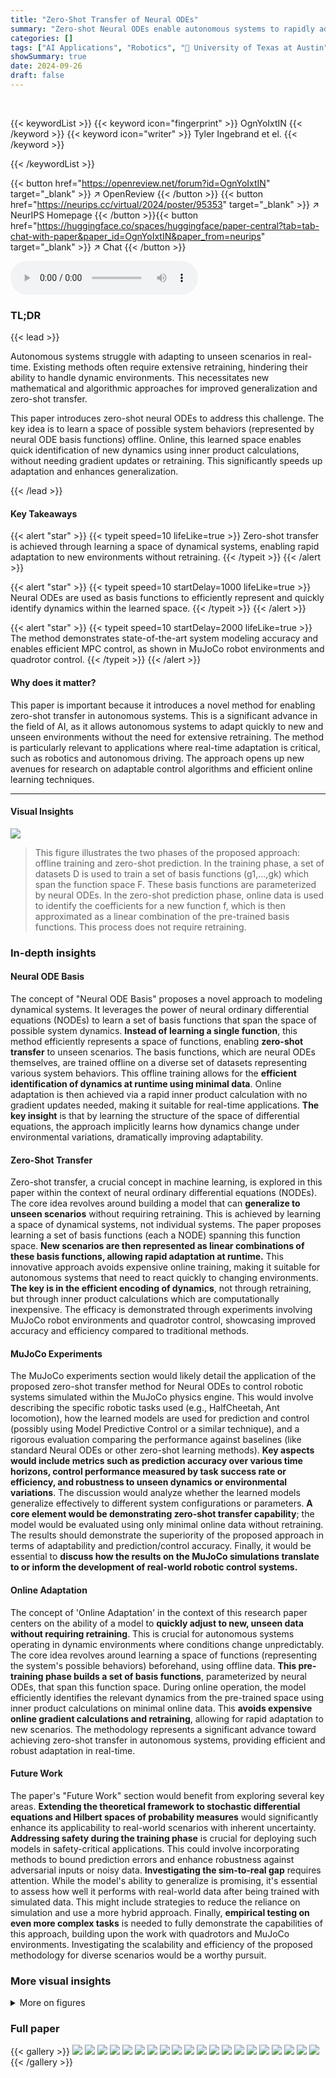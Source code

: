 ```yaml
---
title: "Zero-Shot Transfer of Neural ODEs"
summary: "Zero-shot Neural ODEs enable autonomous systems to rapidly adapt to unseen scenarios by learning a space of dynamical systems spanned by neural ODE basis functions, achieving efficient online adaptati..."
categories: []
tags: ["AI Applications", "Robotics", "🏢 University of Texas at Austin",]
showSummary: true
date: 2024-09-26
draft: false
---
```


<br>

{{< keywordList >}}
{{< keyword icon="fingerprint" >}} OgnYoIxtIN {{< /keyword >}}
{{< keyword icon="writer" >}} Tyler Ingebrand et el. {{< /keyword >}}
 
{{< /keywordList >}}

{{< button href="https://openreview.net/forum?id=OgnYoIxtIN" target="_blank" >}}
↗ OpenReview
{{< /button >}}
{{< button href="https://neurips.cc/virtual/2024/poster/95353" target="_blank" >}}
↗ NeurIPS Homepage
{{< /button >}}{{< button href="https://huggingface.co/spaces/huggingface/paper-central?tab=tab-chat-with-paper&paper_id=OgnYoIxtIN&paper_from=neurips" target="_blank" >}}
↗ Chat
{{< /button >}}



<audio controls>
    <source src="https://ai-paper-reviewer.com/OgnYoIxtIN/podcast.wav" type="audio/wav">
    Your browser does not support the audio element.
</audio>


### TL;DR


{{< lead >}}

Autonomous systems struggle with adapting to unseen scenarios in real-time.  Existing methods often require extensive retraining, hindering their ability to handle dynamic environments. This necessitates new mathematical and algorithmic approaches for improved generalization and zero-shot transfer.

This paper introduces zero-shot neural ODEs to address this challenge.  The key idea is to learn a space of possible system behaviors (represented by neural ODE basis functions) offline. Online, this learned space enables quick identification of new dynamics using inner product calculations, without needing gradient updates or retraining.  This significantly speeds up adaptation and enhances generalization.

{{< /lead >}}


#### Key Takeaways

{{< alert "star" >}}
{{< typeit speed=10 lifeLike=true >}} Zero-shot transfer is achieved through learning a space of dynamical systems, enabling rapid adaptation to new environments without retraining. {{< /typeit >}}
{{< /alert >}}

{{< alert "star" >}}
{{< typeit speed=10 startDelay=1000 lifeLike=true >}} Neural ODEs are used as basis functions to efficiently represent and quickly identify dynamics within the learned space. {{< /typeit >}}
{{< /alert >}}

{{< alert "star" >}}
{{< typeit speed=10 startDelay=2000 lifeLike=true >}} The method demonstrates state-of-the-art system modeling accuracy and enables efficient MPC control, as shown in MuJoCo robot environments and quadrotor control. {{< /typeit >}}
{{< /alert >}}

#### Why does it matter?
This paper is important because it introduces a novel method for enabling zero-shot transfer in autonomous systems. This is a significant advance in the field of AI, as it allows autonomous systems to adapt quickly to new and unseen environments without the need for extensive retraining.  The method is particularly relevant to applications where real-time adaptation is critical, such as robotics and autonomous driving.  The approach opens up new avenues for research on adaptable control algorithms and efficient online learning techniques.

------
#### Visual Insights



![](https://ai-paper-reviewer.com/OgnYoIxtIN/figures_1_1.jpg)

> This figure illustrates the two phases of the proposed approach: offline training and zero-shot prediction.  In the training phase, a set of datasets D is used to train a set of basis functions (g1,...,gk) which span the function space F.  These basis functions are parameterized by neural ODEs. In the zero-shot prediction phase, online data is used to identify the coefficients for a new function f, which is then approximated as a linear combination of the pre-trained basis functions. This process does not require retraining.







### In-depth insights


#### Neural ODE Basis
The concept of "Neural ODE Basis" proposes a novel approach to modeling dynamical systems.  It leverages the power of neural ordinary differential equations (NODEs) to learn a set of basis functions that span the space of possible system dynamics.  **Instead of learning a single function**, this method efficiently represents a space of functions, enabling **zero-shot transfer** to unseen scenarios.  The basis functions, which are neural ODEs themselves, are trained offline on a diverse set of datasets representing various system behaviors.  This offline training allows for the **efficient identification of dynamics at runtime using minimal data**.  Online adaptation is then achieved via a rapid inner product calculation with no gradient updates needed, making it suitable for real-time applications. **The key insight** is that by learning the structure of the space of differential equations, the approach implicitly learns how dynamics change under environmental variations, dramatically improving adaptability.

#### Zero-Shot Transfer
Zero-shot transfer, a crucial concept in machine learning, is explored in this paper within the context of neural ordinary differential equations (NODEs).  The core idea revolves around building a model that can **generalize to unseen scenarios** without requiring retraining. This is achieved by learning a space of dynamical systems, not individual systems.  The paper proposes learning a set of basis functions (each a NODE) spanning this function space.  **New scenarios are then represented as linear combinations of these basis functions, allowing rapid adaptation at runtime.**  This innovative approach avoids expensive online training, making it suitable for autonomous systems that need to react quickly to changing environments.  **The key is in the efficient encoding of dynamics**, not through retraining, but through inner product calculations which are computationally inexpensive. The efficacy is demonstrated through experiments involving MuJoCo robot environments and quadrotor control, showcasing improved accuracy and efficiency compared to traditional methods.

#### MuJoCo Experiments
The MuJoCo experiments section would likely detail the application of the proposed zero-shot transfer method for Neural ODEs to control robotic systems simulated within the MuJoCo physics engine.  This would involve describing the specific robotic tasks used (e.g., HalfCheetah, Ant locomotion), how the learned models are used for prediction and control (possibly using Model Predictive Control or a similar technique), and a rigorous evaluation comparing the performance against baselines (like standard Neural ODEs or other zero-shot learning methods).  **Key aspects would include metrics such as prediction accuracy over various time horizons, control performance measured by task success rate or efficiency, and robustness to unseen dynamics or environmental variations**. The discussion would analyze whether the learned models generalize effectively to different system configurations or parameters. **A core element would be demonstrating zero-shot transfer capability**; the model would be evaluated using only minimal online data without retraining. The results should demonstrate the superiority of the proposed approach in terms of adaptability and prediction/control accuracy. Finally, it would be essential to **discuss how the results on the MuJoCo simulations translate to or inform the development of real-world robotic control systems.**

#### Online Adaptation
The concept of 'Online Adaptation' in the context of this research paper centers on the ability of a model to **quickly adjust to new, unseen data without requiring retraining**. This is crucial for autonomous systems operating in dynamic environments where conditions change unpredictably.  The core idea revolves around learning a space of functions (representing the system's possible behaviors) beforehand, using offline data.  **This pre-training phase builds a set of basis functions**, parameterized by neural ODEs, that span this function space. During online operation, the model efficiently identifies the relevant dynamics from the pre-trained space using inner product calculations on minimal online data. This **avoids expensive online gradient calculations and retraining**, allowing for rapid adaptation to new scenarios.  The methodology represents a significant advance toward achieving zero-shot transfer in autonomous systems, providing efficient and robust adaptation in real-time.

#### Future Work
The paper's "Future Work" section would benefit from exploring several key areas.  **Extending the theoretical framework to stochastic differential equations and Hilbert spaces of probability measures** would significantly enhance its applicability to real-world scenarios with inherent uncertainty.  **Addressing safety during the training phase** is crucial for deploying such models in safety-critical applications. This could involve incorporating methods to bound prediction errors and enhance robustness against adversarial inputs or noisy data.  **Investigating the sim-to-real gap** requires attention.  While the model's ability to generalize is promising, it's essential to assess how well it performs with real-world data after being trained with simulated data. This might include strategies to reduce the reliance on simulation and use a more hybrid approach. Finally, **empirical testing on even more complex tasks** is needed to fully demonstrate the capabilities of this approach, building upon the work with quadrotors and MuJoCo environments. Investigating the scalability and efficiency of the proposed methodology for diverse scenarios would be a worthy pursuit.


### More visual insights

<details>
<summary>More on figures
</summary>


![](https://ai-paper-reviewer.com/OgnYoIxtIN/figures_5_1.jpg)

> This figure compares the performance of different methods for approximating the dynamics of Van der Pol oscillators with varying parameters (μ).  The top row shows the results for different values of μ using a Neural ODE (NODE) method, demonstrating the NODE's inability to generalize across different parameter settings. The bottom row displays results obtained using the proposed method (Function Encoder + Neural ODE + Residuals, or FE + NODE + Res), showcasing its ability to capture a broader space of dynamical systems. The dashed black lines represent the ground truth trajectories, highlighting the superior accuracy and generalization capability of the FE + NODE + Res method.


![](https://ai-paper-reviewer.com/OgnYoIxtIN/figures_6_1.jpg)

> This figure compares the performance of different methods (NODE, FE + Res., FE + NODE, FE + NODE + Res., and Oracle) on predicting the dynamics of two MuJoCo robotics environments (Half Cheetah and Ant) with hidden parameters.  The plots show 1-step and k-step Mean Squared Error (MSE) over gradient updates and lookahead steps. The FE + NODE + Res method demonstrates superior performance in long-horizon prediction accuracy, even with limited data and hidden parameters. The shaded regions represent the uncertainty around the median performance across multiple trials.


![](https://ai-paper-reviewer.com/OgnYoIxtIN/figures_7_1.jpg)

> This figure presents a comparison of different model's performance on predicting the dynamics of two MuJoCo environments (Half-Cheetah and Ant) with hidden parameters.  The models being compared are NODE, FE+Res, FE+NODE, and FE+NODE+Res.  The x-axis represents the number of gradient updates or lookahead steps, and the y-axis represents the 1-step or k-step Mean Squared Error (MSE). The shaded regions indicate the interquartile range (IQR) across 5 different trials, showcasing the model's robustness and predictive accuracy. The figure demonstrates that the FE+NODE+Res model consistently outperforms other models, especially in terms of long-horizon prediction accuracy (k-step MSE).


![](https://ai-paper-reviewer.com/OgnYoIxtIN/figures_7_2.jpg)

> This figure compares the performance of Neural ODEs (NODE) and the proposed Function Encoder + Neural ODE (+Res) approach in controlling a quadrotor's altitude (z-axis). Two trajectories are shown, one with a low mass and one with a high mass. The NODE approach, unaware of the mass, demonstrates significant oscillations and requires frequent corrections to maintain altitude. In contrast, the FE + NODE (+Res) approach accurately tracks the desired altitude in both scenarios, showing robustness against variations in system parameters.


![](https://ai-paper-reviewer.com/OgnYoIxtIN/figures_14_1.jpg)

> This figure shows the ablation study on the number of basis functions used in the FE + NODE + Res. model for the Half Cheetah environment.  The left panel shows example frames from the Half Cheetah environment. The middle panel is a line plot showing that the 1-step loss decreases as the number of basis functions increases but plateaus around k=100.  The right panel is a shaded area plot showing that the MSE over time steps is low when using approximately 100 basis functions but increases if too few or too many are used.


![](https://ai-paper-reviewer.com/OgnYoIxtIN/figures_14_2.jpg)

> This figure shows the ablation study on the number of example data points used in the training phase of the proposed method, FE + NODE + Res, on the Half Cheetah environment.  The plot demonstrates the model's robustness to the amount of training data; even with just 200 data points, the model achieves good performance. Increasing the number of data points does not improve the performance significantly, indicating that 200 data points is sufficient to train the model effectively.


![](https://ai-paper-reviewer.com/OgnYoIxtIN/figures_14_3.jpg)

> This figure compares the performance of Neural ODEs (NODE) and Function Encoders with Neural ODEs and Residuals (FE + NODE + Res) on approximating the dynamics of Van der Pol oscillators with varying parameters (μ).  NODE struggles to generalize across different μ values, while FE + NODE + Res effectively learns a representation that captures the behavior across a wide range of μ values. The plot shows several trajectories for each method and different μ values, illustrating FE + NODE + Res's superior ability to accurately model different dynamics without retraining.


</details>






### Full paper

{{< gallery >}}
<img src="https://ai-paper-reviewer.com/OgnYoIxtIN/1.png" class="grid-w50 md:grid-w33 xl:grid-w25" />
<img src="https://ai-paper-reviewer.com/OgnYoIxtIN/2.png" class="grid-w50 md:grid-w33 xl:grid-w25" />
<img src="https://ai-paper-reviewer.com/OgnYoIxtIN/3.png" class="grid-w50 md:grid-w33 xl:grid-w25" />
<img src="https://ai-paper-reviewer.com/OgnYoIxtIN/4.png" class="grid-w50 md:grid-w33 xl:grid-w25" />
<img src="https://ai-paper-reviewer.com/OgnYoIxtIN/5.png" class="grid-w50 md:grid-w33 xl:grid-w25" />
<img src="https://ai-paper-reviewer.com/OgnYoIxtIN/6.png" class="grid-w50 md:grid-w33 xl:grid-w25" />
<img src="https://ai-paper-reviewer.com/OgnYoIxtIN/7.png" class="grid-w50 md:grid-w33 xl:grid-w25" />
<img src="https://ai-paper-reviewer.com/OgnYoIxtIN/8.png" class="grid-w50 md:grid-w33 xl:grid-w25" />
<img src="https://ai-paper-reviewer.com/OgnYoIxtIN/9.png" class="grid-w50 md:grid-w33 xl:grid-w25" />
<img src="https://ai-paper-reviewer.com/OgnYoIxtIN/10.png" class="grid-w50 md:grid-w33 xl:grid-w25" />
<img src="https://ai-paper-reviewer.com/OgnYoIxtIN/11.png" class="grid-w50 md:grid-w33 xl:grid-w25" />
<img src="https://ai-paper-reviewer.com/OgnYoIxtIN/12.png" class="grid-w50 md:grid-w33 xl:grid-w25" />
<img src="https://ai-paper-reviewer.com/OgnYoIxtIN/13.png" class="grid-w50 md:grid-w33 xl:grid-w25" />
<img src="https://ai-paper-reviewer.com/OgnYoIxtIN/14.png" class="grid-w50 md:grid-w33 xl:grid-w25" />
<img src="https://ai-paper-reviewer.com/OgnYoIxtIN/15.png" class="grid-w50 md:grid-w33 xl:grid-w25" />
<img src="https://ai-paper-reviewer.com/OgnYoIxtIN/16.png" class="grid-w50 md:grid-w33 xl:grid-w25" />
<img src="https://ai-paper-reviewer.com/OgnYoIxtIN/17.png" class="grid-w50 md:grid-w33 xl:grid-w25" />
<img src="https://ai-paper-reviewer.com/OgnYoIxtIN/18.png" class="grid-w50 md:grid-w33 xl:grid-w25" />
<img src="https://ai-paper-reviewer.com/OgnYoIxtIN/19.png" class="grid-w50 md:grid-w33 xl:grid-w25" />
<img src="https://ai-paper-reviewer.com/OgnYoIxtIN/20.png" class="grid-w50 md:grid-w33 xl:grid-w25" />
{{< /gallery >}}